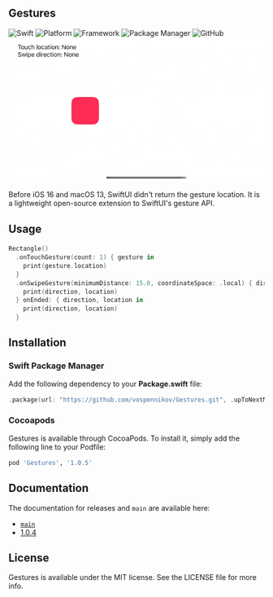 ## Gestures
![Swift](https://img.shields.io/badge/Swift-5.7.1-orange?style=flat)
![Platform](https://img.shields.io/badge/platform-iOS%2013%20%7C%20macOS%2011-orange)
![Framework](https://img.shields.io/badge/Framework-SwiftUI-orange)
![Package Manager](https://img.shields.io/badge/Package%20Manager-SPM%20%7C%20Cocoapods-orange)
![GitHub](https://img.shields.io/badge/Licence-MIT-orange)
![Demo](Images/demo.gif)

Before iOS 16 and macOS 13, SwiftUI didn't return the gesture location. It is a lightweight open-source extension to SwiftUI's gesture API.

## Usage
```swift
Rectangle()
  .onTouchGesture(count: 1) { gesture in
    print(gesture.location)
  }
  .onSwipeGesture(minimumDistance: 15.0, coordinateSpace: .local) { direction, location in
    print(direction, location)
  } onEnded: { direction, location in
    print(direction, location)
  }
```

## Installation
### Swift Package Manager
Add the following dependency to your **Package.swift** file:
```swift
.package(url: "https://github.com/vospennikov/Gestures.git", .upToNextMinor(from: "1.0.5"))
```
### Cocoapods
Gestures is available through CocoaPods. To install it, simply add the following line to your Podfile:
```ruby
pod 'Gestures', '1.0.5'
```
## Documentation

The documentation for releases and `main` are available here:

* [`main`](https://vospennikov.github.io/Gestures/main/documentation/gestures)
* [1.0.4](https://vospennikov.github.io/Gestures/1.0.4/documentation/gestures)

## License
Gestures is available under the MIT license. See the LICENSE file for more info.
